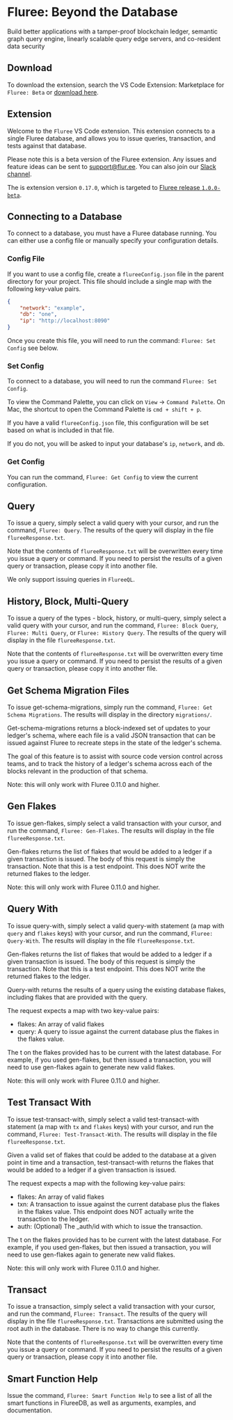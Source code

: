 # Fluree: Beyond the Database

Build better applications with a tamper-proof blockchain ledger, semantic graph query engine, linearly scalable query edge servers, and co-resident data security

## Download

To download the extension, search the VS Code Extension: Marketplace for `Fluree: Beta` or [download here](https://marketplace.visualstudio.com/items?itemName=Fluree.fluree).

## Extension

Welcome to the `Fluree` VS Code extension. This extension connects to a single Fluree database, and allows you to issue queries, transaction, and tests against that database.

Please note this is a beta version of the Fluree extension. Any issues and feature ideas can be sent to support@flur.ee. You can also join our [Slack channel](https://join.slack.com/t/flureedb/shared_invite/enQtNTM1NzI4MTEzODA4LWEzNTMzN2VmYjBiODQ5MDUzODg1M2E3OTBjNGVmM2EwNmZhMGMwNTg2ZmJiZjk2MjA5NDkwYTk0OTVhODQ1Y2U).

The is extension version `0.17.0`, which is targeted to [Fluree release `1.0.0-beta`](https://fluree-releases-public.s3.amazonaws.com/fluree-1.0.0-beta10.zip).

## Connecting to a Database

To connect to a database, you must have a Fluree database running. You can either use a config file or manually specify your configuration details.

### Config File

If you want to use a config file, create a `flureeConfig.json` file in the parent directory for your project. This file should include a single map with the following key-value pairs.

```json
{
    "network": "example",
    "db": "one",
    "ip": "http://localhost:8090"
}
```

Once you create this file, you will need to run the command: `Fluree: Set Config` see below.

### Set Config

To connect to a database, you will need to run the command `Fluree: Set Config`.

To view the Command Palette, you can click on `View` -> `Command Palette`. On Mac, the shortcut to open the Command Palette is `cmd + shift + p`.

If you have a valid `flureeConfig.json` file, this configuration will be set based on what is included in that file.

If you do not, you will be asked to input your database's `ip`, `network`, and `db`.

### Get Config

You can run the command, `Fluree: Get Config` to view the current configuration.

## Query

To issue a query, simply select a valid query with your cursor, and run the command, `Fluree: Query`. The results of the query will display in the file `flureeResponse.txt`.

Note that the contents of `flureeResponse.txt` will be overwritten every time you issue a query or command. If you need to persist the results of a given query or transaction, please copy it into another file.

We only support issuing queries in `FlureeQL`.

## History, Block, Multi-Query

To issue a query of the types - block, history, or multi-query, simply select a valid query with your cursor, and run the command, `Fluree: Block Query`, `Fluree: Multi Query`, or `Fluree: History Query`. The results of the query will display in the file `flureeResponse.txt`.

Note that the contents of `flureeResponse.txt` will be overwritten every time you issue a query or command. If you need to persist the results of a given query or transaction, please copy it into another file.

## Get Schema Migration Files

To issue get-schema-migrations, simply run the command, `Fluree: Get Schema Migrations`. The results will display in the directory `migrations/`.

Get-schema-migrations returns a block-indexed set of updates to your ledger's schema, where each file is a valid JSON transaction that can be issued against Fluree to recreate steps in the state of the ledger's schema.

The goal of this feature is to assist with source code version control across teams, and to track the history of a ledger's schema across each of the blocks relevant in the production of that schema.

Note: this will only work with Fluree 0.11.0 and higher.

## Gen Flakes

To issue gen-flakes, simply select a valid transaction with your cursor, and run the command, `Fluree: Gen-Flakes`. The results will display in the file `flureeResponse.txt`.

Gen-flakes returns the list of flakes that would be added to a ledger if a given transaction is issued. The body of this request is simply the transaction. Note that this is a test endpoint. This does NOT write the returned flakes to the ledger.

Note: this will only work with Fluree 0.11.0 and higher.

## Query With

To issue query-with, simply select a valid query-with statement (a map with `query` and `flakes` keys) with your cursor, and run the command, `Fluree: Query-With`. The results will display in the file `flureeResponse.txt`.

Gen-flakes returns the list of flakes that would be added to a ledger if a given transaction is issued. The body of this request is simply the transaction. Note that this is a test endpoint. This does NOT write the returned flakes to the ledger.

Query-with returns the results of a query using the existing database flakes, including flakes that are provided with the query.

The request expects a map with two key-value pairs:

- flakes: An array of valid flakes
- query: A query to issue against the current database plus the flakes in the flakes value.

The t on the flakes provided has to be current with the latest database. For example, if you used gen-flakes, but then issued a transaction, you will need to use gen-flakes again to generate new valid flakes.

Note: this will only work with Fluree 0.11.0 and higher.

## Test Transact With

To issue test-transact-with, simply select a valid test-transact-with statement (a map with `tx` and `flakes` keys) with your cursor, and run the command, `Fluree: Test-Transact-With`. The results will display in the file `flureeResponse.txt`.

Given a valid set of flakes that could be added to the database at a given point in time and a transaction, test-transact-with returns the flakes that would be added to a ledger if a given transaction is issued.

The request expects a map with the following key-value pairs:

- flakes: An array of valid flakes
- txn: A transaction to issue against the current database plus the flakes in the flakes value. This endpoint does NOT actually write the transaction to the ledger.
- auth: (Optional) The \_auth/id with which to issue the transaction.

The t on the flakes provided has to be current with the latest database. For example, if you used gen-flakes, but then issued a transaction, you will need to use gen-flakes again to generate new valid flakes.

Note: this will only work with Fluree 0.11.0 and higher.

## Transact

To issue a transaction, simply select a valid transaction with your cursor, and run the command, `Fluree: Transact`. The results of the query will display in the file `flureeResponse.txt`. Transactions are submitted using the root auth in the database. There is no way to change this currently.

Note that the contents of `flureeResponse.txt` will be overwritten every time you issue a query or command. If you need to persist the results of a given query or transaction, please copy it into another file.

## Smart Function Help

Issue the command, `Fluree: Smart Function Help` to see a list of all the smart functions in FlureeDB, as well as arguments, examples, and documentation.
